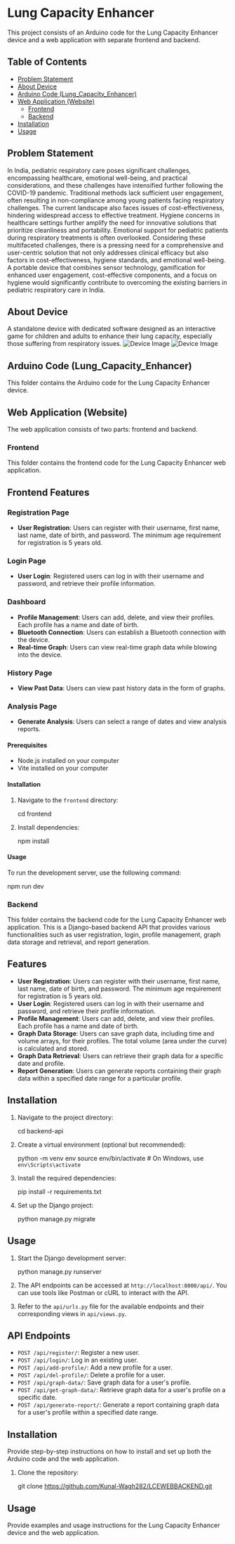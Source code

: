 # Lung Capacity Enhancer

This project consists of an Arduino code for the Lung Capacity Enhancer device and a web application with separate frontend and backend.

## Table of Contents
- [Problem Statement](#problem-statement)
- [About Device](#about-device)
- [Arduino Code (Lung_Capacity_Enhancer)](#arduino-code-lung_capacity_enhancer)
- [Web Application (Website)](#web-application-website)
  - [Frontend](#frontend)
  - [Backend](#backend)
- [Installation](#installation)
- [Usage](#usage)


## Problem Statement
In India, pediatric respiratory care poses significant challenges, encompassing healthcare, emotional well-being, and practical considerations, and these challenges have intensified further following the COVID-19 pandemic. Traditional methods lack sufficient user engagement, often resulting in non-compliance among young patients facing respiratory challenges. The current landscape also faces issues of cost-effectiveness, hindering widespread access to effective treatment. Hygiene concerns in healthcare settings further amplify the need for innovative solutions that prioritize cleanliness and portability. Emotional support for pediatric patients during respiratory treatments is often overlooked. Considering these multifaceted challenges, there is a pressing need for a comprehensive and user-centric solution that not only addresses clinical efficacy but also factors in cost-effectiveness, hygiene standards, and emotional well-being. A portable device that combines sensor technology, gamification for enhanced user engagement, cost-effective components, and a focus on hygiene would significantly contribute to overcoming the existing barriers in pediatric respiratory care in India.

## About Device
A standalone device with dedicated software designed as an interactive game for children and adults to enhance their lung capacity, especially those suffering from respiratory issues.
![Device Image](images/Device.png)
![Device Image](images/HighLevelDesign.png)

## Arduino Code (Lung_Capacity_Enhancer)
This folder contains the Arduino code for the Lung Capacity Enhancer device.

## Web Application (Website)
The web application consists of two parts: frontend and backend.

### Frontend
This folder contains the frontend code for the Lung Capacity Enhancer web application.
## Frontend Features

### Registration Page
- **User Registration**: Users can register with their username, first name, last name, date of birth, and password. The minimum age requirement for registration is 5 years old.

### Login Page
- **User Login**: Registered users can log in with their username and password, and retrieve their profile information.

### Dashboard
- **Profile Management**: Users can add, delete, and view their profiles. Each profile has a name and date of birth.
- **Bluetooth Connection**: Users can establish a Bluetooth connection with the device.
- **Real-time Graph**: Users can view real-time graph data while blowing into the device.

### History Page
- **View Past Data**: Users can view past history data in the form of graphs.

### Analysis Page
- **Generate Analysis**: Users can select a range of dates and view analysis reports.


#### Prerequisites
- Node.js installed on your computer
- Vite installed on your computer

#### Installation
1. Navigate to the `frontend` directory:
   
   cd frontend

2. Install dependencies:

   npm install

#### Usage
To run the development server, use the following command:

   npm run dev

### Backend
This folder contains the backend code for the Lung Capacity Enhancer web application.
This is a Django-based backend API that provides various functionalities such as user registration, login, profile management, graph data storage and retrieval, and report generation.

## Features

- **User Registration**: Users can register with their username, first name, last name, date of birth, and password. The minimum age requirement for registration is 5 years old.
- **User Login**: Registered users can log in with their username and password, and retrieve their profile information.
- **Profile Management**: Users can add, delete, and view their profiles. Each profile has a name and date of birth.
- **Graph Data Storage**: Users can save graph data, including time and volume arrays, for their profiles. The total volume (area under the curve) is calculated and stored.
- **Graph Data Retrieval**: Users can retrieve their graph data for a specific date and profile.
- **Report Generation**: Users can generate reports containing their graph data within a specified date range for a particular profile.

## Installation
   
1. Navigate to the project directory:
   
   cd backend-api
   

2. Create a virtual environment (optional but recommended):
   
   python -m venv env
   source env/bin/activate  # On Windows, use `env\Scripts\activate`
   

3. Install the required dependencies:
   
   pip install -r requirements.txt
   

4. Set up the Django project:
   
   python manage.py migrate
   

## Usage

1. Start the Django development server:
   
   python manage.py runserver
   

2. The API endpoints can be accessed at `http://localhost:8000/api/`. You can use tools like Postman or cURL to interact with the API.

3. Refer to the `api/urls.py` file for the available endpoints and their corresponding views in `api/views.py`.

## API Endpoints

- `POST /api/register/`: Register a new user.
- `POST /api/login/`: Log in an existing user.
- `POST /api/add-profile/`: Add a new profile for a user.
- `POST /api/del-profile/`: Delete a profile for a user.
- `POST /api/graph-data/`: Save graph data for a user's profile.
- `POST /api/get-graph-data/`: Retrieve graph data for a user's profile on a specific date.
- `POST /api/generate-report/`: Generate a report containing graph data for a user's profile within a specified date range.



## Installation
Provide step-by-step instructions on how to install and set up both the Arduino code and the web application.
1. Clone the repository:
   
   git clone https://github.com/Kunal-Wagh282/LCEWEBBACKEND.git

## Usage
Provide examples and usage instructions for the Lung Capacity Enhancer device and the web application.

